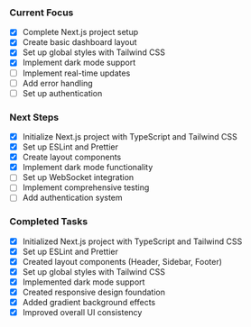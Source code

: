 ### Current Focus
- [x] Complete Next.js project setup
- [x] Create basic dashboard layout
- [x] Set up global styles with Tailwind CSS
- [x] Implement dark mode support
- [ ] Implement real-time updates
- [ ] Add error handling
- [ ] Set up authentication

### Next Steps
- [x] Initialize Next.js project with TypeScript and Tailwind CSS
- [x] Set up ESLint and Prettier
- [x] Create layout components
- [x] Implement dark mode functionality
- [ ] Set up WebSocket integration
- [ ] Implement comprehensive testing
- [ ] Add authentication system

### Completed Tasks
- [x] Initialized Next.js project with TypeScript and Tailwind CSS
- [x] Set up ESLint and Prettier
- [x] Created layout components (Header, Sidebar, Footer)
- [x] Set up global styles with Tailwind CSS
- [x] Implemented dark mode support
- [x] Created responsive design foundation
- [x] Added gradient background effects
- [x] Improved overall UI consistency 
